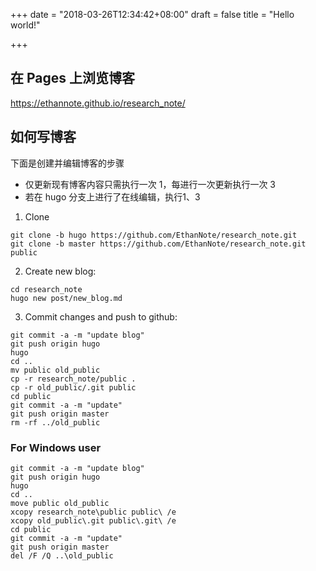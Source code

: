 +++
date = "2018-03-26T12:34:42+08:00"
draft = false
title = "Hello world!"

+++

## 在 Pages 上浏览博客

https://ethannote.github.io/research_note/

## 如何写博客

下面是创建并编辑博客的步骤
- 仅更新现有博客内容只需执行一次 1，每进行一次更新执行一次 3
- 若在 hugo 分支上进行了在线编辑，执行1、3

1. Clone
```
git clone -b hugo https://github.com/EthanNote/research_note.git
git clone -b master https://github.com/EthanNote/research_note.git public
```


2. Create new blog:
```
cd research_note
hugo new post/new_blog.md
```


3. Commit changes and push to github:
```
git commit -a -m "update blog"
git push origin hugo
hugo
cd ..
mv public old_public
cp -r research_note/public .
cp -r old_public/.git public
cd public 
git commit -a -m "update"
git push origin master
rm -rf ../old_public
```


### For Windows user

```
git commit -a -m "update blog"
git push origin hugo
hugo
cd ..
move public old_public
xcopy research_note\public public\ /e
xcopy old_public\.git public\.git\ /e
cd public 
git commit -a -m "update"
git push origin master
del /F /Q ..\old_public
```
